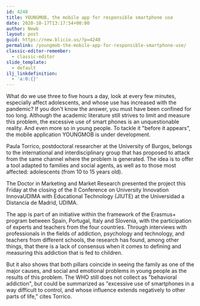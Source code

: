```yaml
---
id: 4248
title: YOUNGMOB, the mobile app for responsible smartphone use
date: 2020-10-17T13:17:54+00:00
author: Newb
layout: post
guid: https://new.blicio.us/?p=4248
permalink: /youngmob-the-mobile-app-for-responsible-smartphone-use/
classic-editor-remember:
  - classic-editor
slide_template:
  - default
ilj_linkdefinition:
  - 'a:0:{}'
---
```

What do we use three to five hours a day, look at every few minutes, especially affect adolescents, and whose use has increased with the pandemic? If you don't know the answer, you must have been confined for too long. Although the academic literature still strives to limit and measure this problem, the excessive use of smart phones is an unquestionable reality. And even more so in young people. To tackle it "before it appears", the mobile application YOUNGMOB is under development.



Paula Torrico, postdoctoral researcher at the University of Burgos, belongs to the international and interdisciplinary group that has proposed to attack from the same channel where the problem is generated. The idea is to offer a tool adapted to families and social agents, as well as to those most affected: adolescents (from 10 to 15 years old).

The Doctor in Marketing and Market Research presented the project this Friday at the closing of the II Conference on University Innovation InnovaUDIMA with Educational Technology (JIUTE) at the Universidad a Distancia de Madrid, UDIMA.

The app is part of an initiative within the framework of the Erasmus+ program between Spain, Portugal, Italy and Slovenia, with the participation of experts and teachers from the four countries. Through interviews with professionals in the fields of addiction, psychology and technology, and teachers from different schools, the research has found, among other things, that there is a lack of consensus when it comes to defining and measuring this addiction that is fed to children.

But it also shows that both pillars coincide in seeing the family as one of the major causes, and social and emotional problems in young people as the results of this problem. The WHO still does not collect as "behavioral addiction", but could be summarized as "excessive use of smartphones in a way difficult to control, and whose influence extends negatively to other parts of life," cites Torrico.
